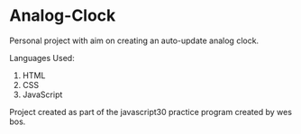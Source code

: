 # Analog-Clock
Personal project with aim on creating an auto-update analog clock.

Languages Used:
1. HTML
2. CSS
3. JavaScript

Project created as part of the javascript30 practice program created by wes bos.
